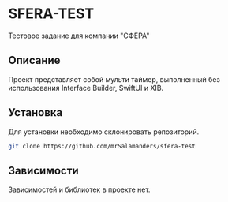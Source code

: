 # SFERA-TEST

Тестовое задание для компании "СФЕРА"

## Описание

Проект представляет собой мульти таймер, выполненный без использования Interface Builder, SwiftUI и XIB.

## Установка

Для установки необходимо склонировать репозиторий.

```bash
git clone https://github.com/mrSalamanders/sfera-test
```

## Зависимости

Зависимостей и библиотек в проекте нет.
